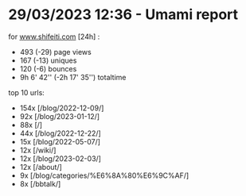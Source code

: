 # 29/03/2023 12:36 - Umami report
for www.shifeiti.com [24h] :

 - 493 (-29) page views
 - 167 (-13) uniques
 - 120 (-6) bounces
 - 9h 6' 42'' (-2h 17' 35'') totaltime


top 10 urls:
 - 154x [/blog/2022-12-09/]
 - 92x [/blog/2023-01-12/]
 - 88x [/]
 - 44x [/blog/2022-12-22/]
 - 15x [/blog/2022-05-07/]
 - 12x [/wiki/]
 - 12x [/blog/2023-02-03/]
 - 12x [/about/]
 - 9x [/blog/categories/%E6%8A%80%E6%9C%AF/]
 - 8x [/bbtalk/]


